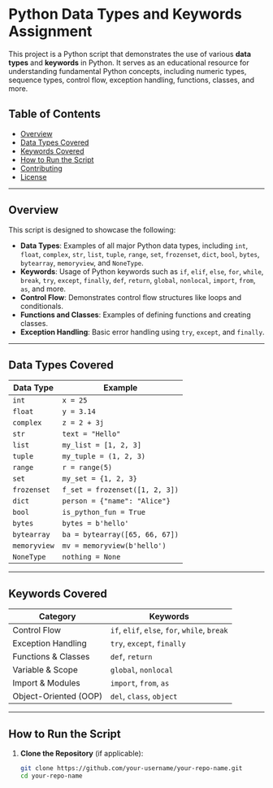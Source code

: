 # Python Data Types and Keywords Assignment

This project is a Python script that demonstrates the use of various **data types** and **keywords** in Python. It serves as an educational resource for understanding fundamental Python concepts, including numeric types, sequence types, control flow, exception handling, functions, classes, and more.

## Table of Contents

- [Overview](#overview)
- [Data Types Covered](#data-types-covered)
- [Keywords Covered](#keywords-covered)
- [How to Run the Script](#how-to-run-the-script)
- [Contributing](#contributing)
- [License](#license)

---

## Overview

This script is designed to showcase the following:
- **Data Types**: Examples of all major Python data types, including `int`, `float`, `complex`, `str`, `list`, `tuple`, `range`, `set`, `frozenset`, `dict`, `bool`, `bytes`, `bytearray`, `memoryview`, and `NoneType`.
- **Keywords**: Usage of Python keywords such as `if`, `elif`, `else`, `for`, `while`, `break`, `try`, `except`, `finally`, `def`, `return`, `global`, `nonlocal`, `import`, `from`, `as`, and more.
- **Control Flow**: Demonstrates control flow structures like loops and conditionals.
- **Functions and Classes**: Examples of defining functions and creating classes.
- **Exception Handling**: Basic error handling using `try`, `except`, and `finally`.

---

## Data Types Covered

| Data Type   | Example                          |
|-------------|----------------------------------|
| `int`       | `x = 25`                         |
| `float`     | `y = 3.14`                       |
| `complex`   | `z = 2 + 3j`                     |
| `str`       | `text = "Hello"`                 |
| `list`      | `my_list = [1, 2, 3]`            |
| `tuple`     | `my_tuple = (1, 2, 3)`           |
| `range`     | `r = range(5)`                   |
| `set`       | `my_set = {1, 2, 3}`             |
| `frozenset` | `f_set = frozenset([1, 2, 3])`   |
| `dict`      | `person = {"name": "Alice"}`     |
| `bool`      | `is_python_fun = True`           |
| `bytes`     | `bytes = b'hello'`               |
| `bytearray` | `ba = bytearray([65, 66, 67])`   |
| `memoryview`| `mv = memoryview(b'hello')`      |
| `NoneType`  | `nothing = None`                 |

---

## Keywords Covered

| Category               | Keywords                          |
|------------------------|-----------------------------------|
| Control Flow           | `if`, `elif`, `else`, `for`, `while`, `break` |
| Exception Handling     | `try`, `except`, `finally`        |
| Functions & Classes    | `def`, `return`          |
| Variable & Scope       | `global`, `nonlocal`              |
| Import & Modules       | `import`, `from`, `as`            |
| Object-Oriented (OOP)  | `del`, `class`, `object`|

---

## How to Run the Script

1. **Clone the Repository** (if applicable):
   ```bash
   git clone https://github.com/your-username/your-repo-name.git
   cd your-repo-name
